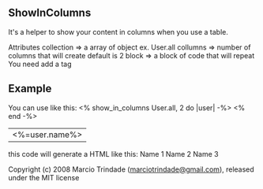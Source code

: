 ## ShowInColumns

It's a helper to show your content in columns when you use a table.


Attributes
	collection => a array of object ex. User.all
	collumns   => number of columns that will create default is 2
	block      => a block of code that will repeat You need add a tag <td>


## Example

You can use like this:
	<table id="list_users">
		<% show_in_columns User.all, 2 do |user| -%>
			<td><%=user.name%></td>
		<% end -%>
	</table>

this code will generate a HTML like this:
	<tr>
	  <td>Name 1</td>
	  <td>Name 2</td>
	</tr>
	<tr>
	  <td>Name 3</td>
	</tr>


Copyright (c) 2008 Marcio Trindade (marciotrindade@gmail.com), released under the MIT license
